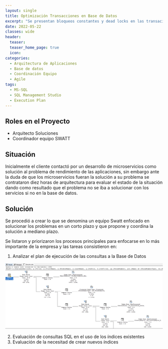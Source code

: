 ```yaml
---
layout: single
title: Optimización Transacciones en Base de Datos
excerpt: "Se presentan bloqueos constantes y dead locks en las transaciones agrabado por un alto tiempo de consumo en las operaciones de los usuarios. El trabajo consistió en una análisis de operaciones realizadas en base de datos para optimizar el rendimiento de la base de datos mediante índices u optimizando las sentencias SQL al evaluar el rendimiento dando como resultado tiempos de respuesta mejorados en mas del 90%"
date: 2022-05-22
classes: wide
header:
  teaser: 
  teaser_home_page: true
  icon: 
categories:
  - Arquitectura de Aplicaciones
  - Base de datos
  - Coordinación Equipo
  - Agile
tags:  
  - MS-SQL
  - SQL Management Studio
  - Execution Plan
---
```


## Roles en el Proyecto

- Arquitecto Soluciones
- Coordinador equipo SWATT

## Situación

  Inicialmente el cliente contactó por un desarrollo de microservicios como solución al problema de rendimiento de las aplicaciones, sin embargo ante la duda de que los microservicios fueran la solución a su problema se contrataron diez horas de arquitectura para evaluar el estado de la situación dando como resultado que el problema no se iba a solucionar con los servicios si no en la base de datos. 

## Solución

  Se procedió a crear lo que se denomina un equipo Swatt enfocado en solucionar los problemas en un corto plazo y que propone y coordina la solución a mediano plazo.

  Se listaron y priorizaron los procesos principales para enfocarse en lo más importante de la empresa y las tareas consistieron en:

  1.  Analizar el plan de ejecución de las consultas a la Base de Datos

  ![](../assets/images/ExecutionPlan.jpg)

  2. Evaluación de consultas SQL en el uso de los índices existentes
  3. Evaluación de la necesitad de crear nuevos índices


  

  
  